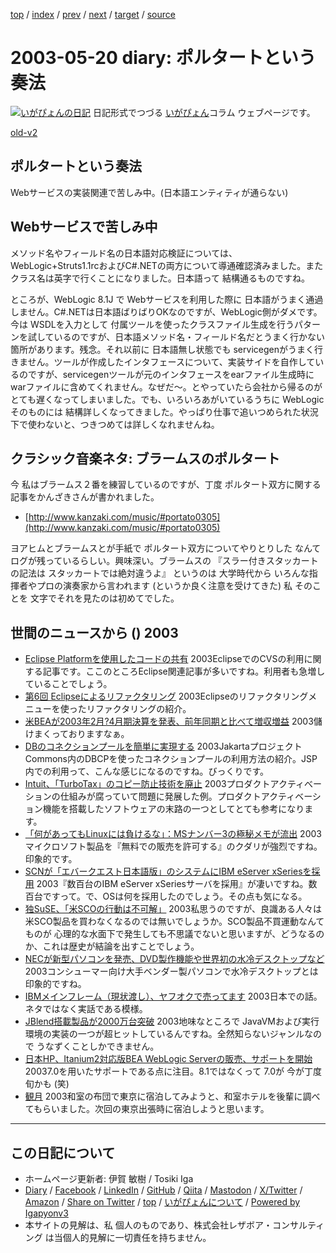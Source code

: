 [top](../index.html) 
 / [index](index.html) 
 / [prev](ig030516.html) 
 / [next](ig030523.html) 
 / [target](https://www.igapyon.jp/igapyon/diary/2003/ig030520.html) 
 / [source](https://github.com/igapyon/diary/blob/master/2003/ig030520.src.md) 

2003-05-20 diary: ポルタートという奏法
=====================================================================================================
[![いがぴょんの日記](https://www.igapyon.jp/igapyon/diary/images/iga202308_64.jpg "いがぴょん")](https://www.igapyon.jp/igapyon/diary/memo/memoigapyon.html) 日記形式でつづる [いがぴょん](https://www.igapyon.jp/igapyon/diary/memo/memoigapyon.html)コラム ウェブページです。

[old-v2](ig030520-orig.html)

## ポルタートという奏法

Webサービスの実装関連で苦しみ中。(日本語エンティティが通らない)


## Webサービスで苦しみ中

メソッド名やフィールド名の日本語対応検証については、WebLogic+Struts1.1rcおよびC#.NETの両方について導通確認済みました。またクラス名は英字で行くことになりました。日本語って 結構通るものですね。

ところが、WebLogic 8.1J で Webサービスを利用した際に 日本語がうまく通過しません。C#.NETは日本語ばりばりOKなのですが、WebLogic側がダメです。今は
WSDLを入力として 付属ツールを使ったクラスファイル生成を行うパターンを試しているのですが、日本語メソッド名・フィールド名だとうまく行かない箇所があります。残念。それ以前に 日本語無し状態でも servicegenがうまく行きません。ツールが作成したインタフェースについて、実装サイドを自作しているのですが、servicegenツールが元のインタフェースをearファイル生成時にwarファイルに含めてくれません。なぜだ～。とやっていたら会社から帰るのがとても遅くなってしまいました。でも、いろいろあがいているうちに WebLogic そのものには 結構詳しくなってきました。やっぱり仕事で追いつめられた状況下で使わないと、つきつめては詳しくなれませんね。

## クラシック音楽ネタ: ブラームスのポルタート

今 私はブラームス２番を練習しているのですが、丁度 ポルタート双方に関する記事をかんざきさんが書かれました。

* [http://www.kanzaki.com/music/#portato0305](http://www.kanzaki.com/music/#portato0305)

ヨアヒムとブラームスとが手紙で ポルタート双方についてやりとりした なんてログが残っているらしい。興味深い。ブラームスの 『スラー付きスタッカートの記法は スタッカートでは絶対違うよ』 というのは 大学時代から いろんな指揮者やプロの演奏家から言われます (というか良く注意を受けてきた) 私 そのことを 文字でそれを見たのは初めてでした。

## 世間のニュースから () 2003

* [Eclipse Platformを使用したコードの共有](http://www-6.ibm.com/jp/developerworks/opensource/030516/j_os-ecshare.html)  2003EclipseでのCVSの利用に関する記事です。ここのところEclipse関連記事が多いですね。利用者も急増していることでしょう。
* [第6回 Eclipseによるリファクタリング](http://www.atmarkit.co.jp/fjava/devs/xpd06/xpd06.html)  2003Eclipseのリファクタリングメニューを使ったリファクタリングの紹介。
* [米BEAが2003年2月?4月期決算を発表、前年同期と比べて増収増益](http://biztech.nikkeibp.co.jp/wcs/leaf/CID/onair/biztech/comp/246925)  2003儲けまくっておりますなぁ。
* [DBのコネクションプールを簡単に実現する](http://www.atmarkit.co.jp/fjava/rensai2/jakarta06/jakarta06.html)  2003JakartaプロジェクトCommons内のDBCPを使ったコネクションプールの利用方法の紹介。JSP内での利用って、こんな感じになるのですね。びっくりです。
* [Intuit、「TurboTax」のコピー防止技術を廃止](http://www.zdnet.co.jp/news/0305/16/nebt_09.html)  2003プロダクトアクティべーションの仕組みが腐っていて問題に発展した例。プロダクトアクティベーション機能を搭載したソフトウェアの末路の一つとしてとても参考になります。
* [「何があってもLinuxには負けるな」：MSナンバー3の極秘メモが流出](http://japan.cnet.com/news/media/story/0,2000047715,20054385,00.htm)  2003マイクロソフト製品を『無料での販売を許可する』のクダリが強烈ですね。印象的です。
* [SCNが「エバークエスト日本語版」のシステムにIBM eServer xSeriesを採用](http://japan.cnet.com/news/ent/story/0,2000047623,20054397,00.htm)  2003『数百台のIBM eServer xSeriesサーバを採用』が凄いですね。数百台ですって。で、OSは何を採用したのでしょう。その点も気になる。
* [独SuSE、「米SCOの行動は不可解」](http://japan.cnet.com/news/ent/story/0,2000047623,20054400,00.htm)  2003私思うのですが、良識ある人々は米SCO製品を買わなくなるのでは無いでしょうか。SCO製品不買運動なんてものが 心理的な水面下で発生しても不思議でないと思いますが、どうなるのか、これは歴史が結論を出すことでしょう。
* [NECが新型パソコンを発売、DVD製作機能や世界初の水冷デスクトップなど](http://japan.cnet.com/news/tech/story/0,2000047674,20054396,00.htm)  2003コンシューマー向け大手ベンダー製パソコンで水冷デスクトップとは印象的ですね。
* [IBMメインフレーム（現状渡し）、ヤフオクで売ってます](http://www.zdnet.co.jp/news/0305/16/njbt_10.html)  2003日本での話。ネタではなく実話である模様。
* [JBlend搭載製品が2000万台突破](http://www.zdnet.co.jp/mobile/0305/15/n_jblend.html)  2003地味なところで JavaVMおよび実行環境の実装の一つが超ヒットしているんですね。全然知らないジャンルなので うなずくことしかできません。
* [日本HP、Itanium2対応版BEA WebLogic Serverの販売、サポートを開始](http://japan.cnet.com/news/ent/story/0,2000047623,20054439,00.htm)  20037.0を用いたサポートである点に注目。8.1ではなくって 7.0が 今が丁度旬かも (笑)
* [観月](http://www.kangetsu.com/)  2003和室の布団で東京に宿泊してみようと、和室ホテルを後輩に調べてもらいました。次回の東京出張時に宿泊しようと思います。


----------------------------------------------------------------------------------------------------

## この日記について

* ホームページ更新者: 伊賀 敏樹 / Tosiki Iga
* [Diary](https://www.igapyon.jp/igapyon/diary/) / [Facebook](https://www.facebook.com/igapyon) / [LinkedIn](https://www.linkedin.com/in/toshikiiga) / [GitHub](https://github.com/igapyon) / [Qiita](https://qiita.com/igapyon) / [Mastodon](https://social.vivaldi.net/@igapyon) / [X/Twitter](https://twitter.com/ToshikiIga) / [Amazon](https://www.amazon.co.jp/%E4%BC%8A%E8%B3%80-%E6%95%8F%E6%A8%B9/e/B004LTQWCQ) / 
[Share on Twitter](https://twitter.com/intent/tweet?hashtags=igapyon%2Cdiary%2C%E3%81%84%E3%81%8C%E3%81%B4%E3%82%87%E3%82%93&text=%E3%83%9D%E3%83%AB%E3%82%BF%E3%83%BC%E3%83%88%E3%81%A8%E3%81%84%E3%81%86%E5%A5%8F%E6%B3%95&url=https%3A%2F%2Fwww.igapyon.jp%2Figapyon%2Fdiary%2F2003%2Fig030520.html) / [top](../index.html) / [いがぴょんについて](https://www.igapyon.jp/igapyon/diary/memo/memoigapyon.html) / [Powered by Igapyonv3](https://github.com/igapyon/igapyonv3)
* 本サイトの見解は、私 個人のものであり、株式会社レザボア・コンサルティング は当個人的見解に一切責任を持ちません。 

